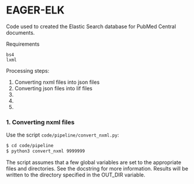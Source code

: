 # EAGER-ELK

Code used to created the Elastic Search database for PubMed Central documents.

Requirements

	bs4
	lxml

Processing steps:

1. Converting nxml files into json files
1. Converting json files into lif files
1.
1.
1.


### 1. Converting nxml files

Use the script `code/pipeline/convert_nxml.py`:

```bash
$ cd code/pipeline
$ python3 convert_nxml 9999999
```

The script assumes that a few global variables are set to the appropriate files and directories. See the docstring for more information. Results will be written to the directory specified in the OUT_DIR variable.
